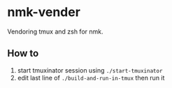 # nmk-vender

Vendoring tmux and zsh for nmk.

## How to

1. start tmuxinator session using `./start-tmuxinator`
2. edit last line of `./build-and-run-in-tmux` then run it

